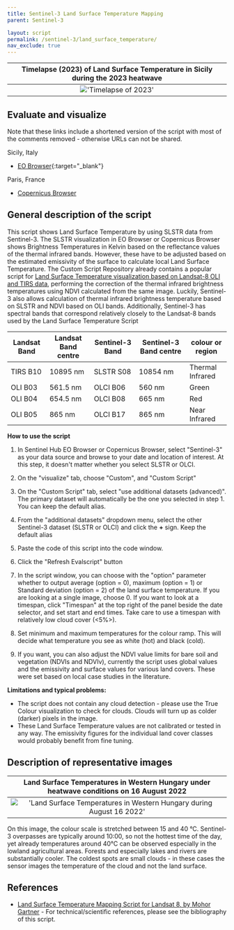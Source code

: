 ```yaml
---
title: Sentinel-3 Land Surface Temperature Mapping
parent: Sentinel-3

layout: script
permalink: /sentinel-3/land_surface_temperature/
nav_exclude: true
---
```




| Timelapse (2023) of Land Surface Temperature in Sicily during the 2023 heatwave |
| :----------------------------------------------------------------------------------: |
|  !['Timelapse of 2023'](img/S3OLCI-1511248905868594-timelapse_sicily_heatwave.gif)  |


## Evaluate and visualize 

Note that these links include a shortened version of the script with most of the comments removed - otherwise URLs can not be shared.

Sicily, Italy
 - [EO Browser](https://sentinelshare.page.link/gXdV){:target="_blank"} 

Paris, France
 - [Copernicus Browser](https://sentinelshare.page.link/csxC)  

## General description of the script

This script shows Land Surface Temperature by using SLSTR data from Sentinel-3. The SLSTR visualization in EO Browser or Copernicus Browser shows Brightness Temperatures in Kelvin based on the reflectance values of the thermal infrared bands. However, these have to be adjusted based on the estimated emissivity of the surface to calculate local Land Surface Temperature.
The Custom Script Repository already contains a popular script for [Land Surface Temperature visualization based on Landsat-8 OLI and TIRS data](https://custom-scripts.sentinel-hub.com/landsat-8/land_surface_temperature_mapping/), performing the correction of the thermal infrared brightness temperatures using NDVI calculated from the same image. Luckily, Sentinel-3 also allows calculation of thermal infrared brightness temperature based on SLSTR and NDVI based on OLI bands. Additionally, Sentinel-3 has spectral bands that correspond relatively closely to the Landsat-8 bands used by the Land Surface Temperature Script

| Landsat Band | Landsat Band centre | Sentinel-3 Band | Sentinel-3 Band centre | colour or region |
|----------------------|-----------------------------|-------------------------|----------------------|-----------------------|
| TIRS B10 | 10895 nm | SLSTR S08 | 10854 nm | Thermal Infrared |
| OLI B03 | 561.5 nm | OLCI B06 | 560 nm | Green |
| OLI B04 | 654.5 nm | OLCI B08 | 665 nm | Red |
| OLI B05 | 865 nm | OLCI B17 | 865 nm | Near Infrared |

**How to use the script**

1. In Sentinel Hub EO Browser or Copernicus Browser, select "Sentinel-3" as your data source and browse to your date and location of interest. At this step, it doesn't matter whether you select SLSTR or OLCI.
2. On the "visualize" tab, choose "Custom", and "Custom Script"
3. On the "Custom Script" tab, select "use additional datasets (advanced)". The primary dataset will automatically be the one you selected in step 1. You can keep the default alias.
4. From the "additional datasets" dropdown menu, select the other Sentinel-3 dataset (SLSTR or OLCI) and click the **+** sign. Keep the default alias
5. Paste the code of this script into the code window.
6. Click the "Refresh Evalscript" button

7. In the script window, you can choose with the "option" parameter whether to output average (option = 0), maximum (option = 1) or Standard deviation (option = 2) of the land surface temperature. If you are looking at a single image, choose 0. If you want to look at a timespan, click "Timespan" at the top right of the panel beside the date selector, and set start and end times. Take care to use a timespan with relatively low cloud cover (<5%>).
8. Set minimum and maximum temperatures for the colour ramp. This will decide what temperature you see as white (hot) and black (cold).
9. If you want, you can also adjust the NDVI value limits for bare soil and vegetation (NDVIs and NDVIv), currently the script uses global values and the emissivity and surface values for various land covers. These were set based on local case studies in the literature.

**Limitations and typical problems:**
-  The script does not contain any cloud detection -  please use the True Colour visualization to check for clouds. Clouds will turn up as colder (darker) pixels in the image.
- These Land Surface Temperature values are not calibrated or tested in any way. The emissivity figures for the individual land cover classes would probably benefit from fine tuning.  

## Description of representative images

| Land Surface Temperatures in Western Hungary under heatwave conditions on 16 August 2022 |
| :----------------------------------------------------------------------------------: |
|  !['Land Surface Temperatures in Western Hungary during August 16 2022'](img/2022-08-16-00_heatwave_hungary.jpg)  |

On this image, the colour scale is stretched between 15 and 40 °C. Sentinel-3 overpasses are typically around 10:00, so not the hottest time of the day, yet already temperatures around 40°C can be observed especially in the lowland agricultural areas. Forests and especially lakes and rivers are substantially cooler. The coldest spots are small clouds - in these cases the sensor images the temperature of the cloud and not the land surface.

## References
 - [Land Surface Temperature Mapping Script for Landsat 8, by Mohor Gartner](https://custom-scripts.sentinel-hub.com/landsat-8/land_surface_temperature_mapping/) - For technical/scientific references, please see the bibliography of this script.
